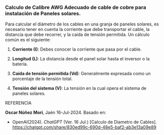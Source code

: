 ### Calculo de Calibre AWG Adecuado de cable de cobre para instalación de Paneles solares.

Para calcular el diámetro de los cables en una granja de paneles solares, es necesario tener en cuenta la corriente que debe transportar el cable, la distancia que debe recorrer, y la caída de tensión permitida. Un cálculo común es el siguiente:

1. **Corriente (I)**: Debes conocer la corriente que pasa por el cable.

2. **Longitud (L)**: La distancia desde el panel solar hasta el inversor o la batería.

3. **Caída de tensión permitida (Vd)**: Generalmente expresada como un porcentaje de la tensión total.

4. **Tensión del sistema (V)**: La tensión en la cual opera el sistema de paneles solares.



REFERENCIA

**Oscar Núñez Mori**, Jaén 16-Jul-2024. Basado en:
- OpenAI(2024). _ChatGPT_ (Ver. 16 Jul.) [Calculo de Diametro de Cables]. <https://chatgpt.com/share/830ed99c-690d-48e5-baf2-ab3e13a09e89>


